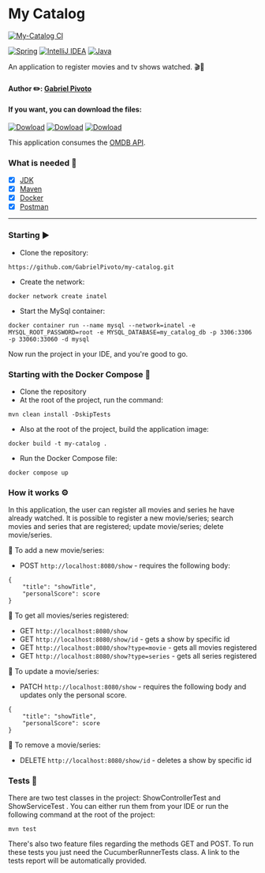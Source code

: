 # My Catalog

[![My-Catalog CI](https://github.com/GabrielPivoto/my-catalog/actions/workflows/build.yml/badge.svg)](https://github.com/GabrielPivoto/my-catalog/actions/workflows/build.yml)

[![Spring](https://img.shields.io/badge/spring-%236DB33F.svg?style=for-the-badge&logo=spring&logoColor=white)](https://spring.io/projects/spring-boot)
[![IntelliJ IDEA](https://img.shields.io/badge/IntelliJIDEA-000000.svg?style=for-the-badge&logo=intellij-idea&logoColor=white)](https://www.jetbrains.com/idea/)
[![Java](https://img.shields.io/badge/java-%23ED8B00.svg?style=for-the-badge&logo=java&logoColor=white)](https://www.oracle.com/br/java/technologies/downloads/)

An application to register movies and tv shows watched. 🎬🍿

<h4 align="left"> 
	Author ✏️: <a href="https://github.com/GabrielPivoto">Gabriel Pivoto</a>
</h4>

#### If you want, you can download the files:

[![Dowload](https://custom-icon-badges.demolab.com/badge/-Presentation-F25237?style=for-the-badge&logo=download&logoColor=white)](https://github.com/GabrielPivoto/my-catalog/raw/master/presentation/My%20Catalog.pdf)
[![Dowload](https://custom-icon-badges.demolab.com/badge/-Model-F25237?style=for-the-badge&logo=download&logoColor=white)](https://github.com/GabrielPivoto/my-catalog/raw/master/modeling/model.png)
[![Dowload](https://custom-icon-badges.demolab.com/badge/-Docs-F25237?style=for-the-badge&logo=download&logoColor=white)](https://github.com/GabrielPivoto/my-catalog/raw/master/docs/api-documentation.pdf)

This application consumes the [OMDB API](https://www.omdbapi.com/).

### What is needed 🧾
- [x] [JDK](https://www.oracle.com/java/technologies/javase/jdk11-archive-downloads.html)
- [x] [Maven](https://maven.apache.org/download.cgi)
- [x] [Docker](https://www.docker.com/)
- [x] [Postman](https://www.postman.com/)

---
### Starting ▶️

- Clone the repository:

```
https://github.com/GabrielPivoto/my-catalog.git
```
- Create the network:
```
docker network create inatel
```

- Start the MySql container:

```
docker container run --name mysql --network=inatel -e MYSQL_ROOT_PASSWORD=root -e MYSQL_DATABASE=my_catalog_db -p 3306:3306 -p 33060:33060 -d mysql
```

Now run the project in your IDE, and you're good to go.

### Starting with the Docker Compose 🐋

- Clone the repository 
- At the root of the project, run the command:
```
mvn clean install -DskipTests
```
- Also at the root of the project, build the application image:
```
docker build -t my-catalog .
```
- Run the Docker Compose file:
```
docker compose up
```
### How it works ⚙️

In this application, the user can register all movies and series he have already watched. 
It is possible to register a new movie/series; search movies and series that are registered;
 update movie/series; delete movie/series.

🎥 To add a new movie/series:

- POST ``http://localhost:8080/show`` - requires the following body:

```
{
    "title": "showTitle",
    "personalScore": score
}
```
🎥 To get all movies/series registered:

- GET ``http://localhost:8080/show``
- GET ``http://localhost:8080/show/id`` - gets a show by specific id
- GET ``http://localhost:8080/show?type=movie`` - gets all movies registered
- GET ``http://localhost:8080/show?type=series`` - gets all series registered

🎥 To update a movie/series:

- PATCH ``http://localhost:8080/show`` - requires the following body and updates only the personal score.
```
{
    "title": "showTitle",
    "personalScore": score
}
```
🎥 To remove a movie/series:

- DELETE ``http://localhost:8080/show/id`` - deletes a show by specific id

### Tests 🧪

There are two test classes in the project: ShowControllerTest and ShowServiceTest
. You can either run them from your IDE or run the following command
at the root of the project:

```
mvn test
```

There's also two feature files regarding the methods GET and POST.
To run these tests you just need the CucumberRunnerTests class. A
link to the tests report will be automatically provided.